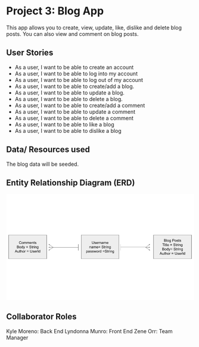 # Project 3: Blog App
This app allows you to create, view, update, like, dislike and delete blog posts. 
You can also view and comment on blog posts.

## User Stories 
* As a user, I want to be able to create an account
* As a user, I want to be able to log into my account
* As a user, I want to be able to log out of my account
* As a user, I want to be able to create/add a blog.
* As a user, I want to be able to update a blog.
* As a user, I want to be able to delete a blog.
* As a user, I want to be able to create/add a comment
* As a user, I want to be able to update a comment
* As a user, I want to be able to delete a comment
* As a user, I want to be able to like a blog
* As a user, I want to be able to dislike a blog

## Data/ Resources used
The blog data will be seeded.

## Entity Relationship Diagram (ERD)
![](/Planning_Docs/ERD.png)

## Collaborator Roles
Kyle Moreno: Back End
Lyndonna Munro: Front End
Zene Orr: Team Manager
